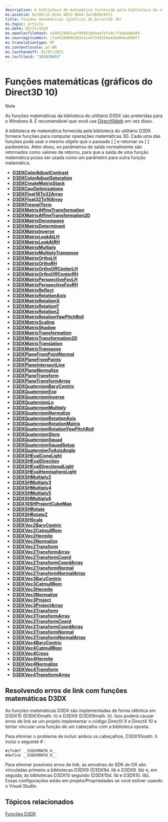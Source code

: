 ```yaml
---
description: A biblioteca de matemática fornecida pela biblioteca do utilitário D3DX fornece funções para computar operações matemáticas 3D.
ms.assetid: 6e180c12-8cbe-4013-8bb4-3ac5bb9c65f1
title: Funções matemáticas (gráficos do Direct3D 10)
ms.topic: article
ms.date: 05/31/2018
ms.openlocfilehash: a5401299b1aafd5663d8aaefefa4c7fa0da88a89
ms.sourcegitcommit: c7add10d695482e1ceb72d62b8a4ebd84ea050f7
ms.translationtype: MT
ms.contentlocale: pt-BR
ms.lasthandoff: 01/07/2021
ms.locfileid: "103826603"
---
```

# <a name="math-functions-direct3d-10-graphics"></a>Funções matemáticas (gráficos do Direct3D 10)

> [!Note]  
> As funções matemáticas da biblioteca do utilitário D3DX são preteridas para o Windows 8. É recomendável que você use [DirectXMath](../dxmath/directxmath-portal.md) em vez disso.

 

A biblioteca de matemática fornecida pela biblioteca do utilitário D3DX fornece funções para computar operações matemáticas 3D. Cada uma das funções pode usar o mesmo objeto que o passado \[ \] e retornar os \[ \] parâmetros. Além disso, os parâmetros de saída normalmente são retornados como valores de retorno, para que a saída de uma função matemática possa ser usada como um parâmetro para outra função matemática.

-   [**D3DXColorAdjustContrast**](d3d10-d3dxcoloradjustcontrast.md)
-   [**D3DXColorAdjustSaturation**](d3d10-d3dxcoloradjustsaturation.md)
-   [**D3DXCreateMatrixStack**](d3d10-d3dxcreatematrixstack.md)
-   [**D3DXCpuOptimizations**](d3d10-d3dxcpuoptimizations.md)
-   [**D3DXFloat16To32Array**](d3d10-d3dxfloat16to32array.md)
-   [**D3DXFloat32To16Array**](d3d10-d3dxfloat32to16array.md)
-   [**D3DXFresnelTerm**](d3d10-d3dxfresnelterm.md)
-   [**D3DXMatrixAffineTransformation**](d3d10-d3dxmatrixaffinetransformation.md)
-   [**D3DXMatrixAffineTransformation2D**](d3d10-d3dxmatrixaffinetransformation2d.md)
-   [**D3DXMatrixDecompose**](d3d10-d3dxmatrixdecompose.md)
-   [**D3DXMatrixDeterminant**](d3d10-d3dxmatrixdeterminant.md)
-   [**D3DXMatrixInverse**](d3d10-d3dxmatrixinverse.md)
-   [**D3DXMatrixLookAtLH**](d3d10-d3dxmatrixlookatlh.md)
-   [**D3DXMatrixLookAtRH**](d3d10-d3dxmatrixlookatrh.md)
-   [**D3DXMatrixMultiply**](d3d10-d3dxmatrixmultiply.md)
-   [**D3DXMatrixMultiplyTranspose**](d3d10-d3dxmatrixmultiplytranspose.md)
-   [**D3DXMatrixOrthoLH**](d3d10-d3dxmatrixortholh.md)
-   [**D3DXMatrixOrthoRH**](d3d10-d3dxmatrixorthorh.md)
-   [**D3DXMatrixOrthoOffCenterLH**](d3d10-d3dxmatrixorthooffcenterlh.md)
-   [**D3DXMatrixOrthoOffCenterRH**](d3d10-d3dxmatrixorthooffcenterrh.md)
-   [**D3DXMatrixPerspectiveFovLH**](d3d10-d3dxmatrixperspectivefovlh.md)
-   [**D3DXMatrixPerspectiveFovRH**](d3d10-d3dxmatrixperspectivefovrh.md)
-   [**D3DXMatrixReflect**](d3d10-d3dxmatrixreflect.md)
-   [**D3DXMatrixRotationAxis**](d3d10-d3dxmatrixrotationaxis.md)
-   [**D3DXMatrixRotationX**](d3d10-d3dxmatrixrotationx.md)
-   [**D3DXMatrixRotationY**](d3d10-d3dxmatrixrotationy.md)
-   [**D3DXMatrixRotationZ**](d3d10-d3dxmatrixrotationz.md)
-   [**D3DXMatrixRotationYawPitchRoll**](d3d10-d3dxmatrixrotationyawpitchroll.md)
-   [**D3DXMatrixScaling**](d3d10-d3dxmatrixscaling.md)
-   [**D3DXMatrixShadow**](d3d10-d3dxmatrixshadow.md)
-   [**D3DXMatrixTransformation**](d3d10-d3dxmatrixtransformation.md)
-   [**D3DXMatrixTransformation2D**](d3d10-d3dxmatrixtransformation2d.md)
-   [**D3DXMatrixTranslation**](d3d10-d3dxmatrixtranslation.md)
-   [**D3DXMatrixTranspose**](d3d10-d3dxmatrixtranspose.md)
-   [**D3DXPlaneFromPointNormal**](d3d10-d3dxplanefrompointnormal.md)
-   [**D3DXPlaneFromPoints**](d3d10-d3dxplanefrompoints.md)
-   [**D3DXPlaneIntersectLine**](d3d10-d3dxplaneintersectline.md)
-   [**D3DXPlaneNormalize**](d3d10-d3dxplanenormalize.md)
-   [**D3DXPlaneTransform**](d3d10-d3dxplanetransform.md)
-   [**D3DXPlaneTransformArray**](d3d10-d3dxplanetransformarray.md)
-   [**D3DXQuaternionBaryCentric**](d3d10-d3dxquaternionbarycentric.md)
-   [**D3DXQuaternionExp**](d3d10-d3dxquaternionexp.md)
-   [**D3DXQuaternionInverse**](d3d10-d3dxquaternioninverse.md)
-   [**D3DXQuaternionLn**](d3d10-d3dxquaternionln.md)
-   [**D3DXQuaternionMultiply**](d3d10-d3dxquaternionmultiply.md)
-   [**D3DXQuaternionNormalize**](d3d10-d3dxquaternionnormalize.md)
-   [**D3DXQuaternionRotationAxis**](d3d10-d3dxquaternionrotationaxis.md)
-   [**D3DXQuaternionRotationMatrix**](d3d10-d3dxquaternionrotationmatrix.md)
-   [**D3DXQuaternionRotationYawPitchRoll**](d3d10-d3dxquaternionrotationyawpitchroll.md)
-   [**D3DXQuaternionSlerp**](d3d10-d3dxquaternionslerp.md)
-   [**D3DXQuaternionSquad**](d3d10-d3dxquaternionsquad.md)
-   [**D3DXQuaternionSquadSetup**](d3d10-d3dxquaternionsquadsetup.md)
-   [**D3DXQuaternionToAxisAngle**](d3d10-d3dxquaterniontoaxisangle.md)
-   [**D3DXSHEvalConeLight**](d3d10-d3dxshevalconelight.md)
-   [**D3DXSHEvalDirection**](d3d10-d3dxshevaldirection.md)
-   [**D3DXSHEvalDirectionalLight**](d3d10-d3dxshevaldirectionallight.md)
-   [**D3DXSHEvalHemisphereLight**](d3d10-d3dxshevalhemispherelight.md)
-   [**D3DXSHMultiply2**](d3d10-d3dxshmultiply2.md)
-   [**D3DXSHMultiply3**](d3d10-d3dxshmultiply3.md)
-   [**D3DXSHMultiply4**](d3d10-d3dxshmultiply4.md)
-   [**D3DXSHMultiply5**](d3d10-d3dxshmultiply5.md)
-   [**D3DXSHMultiply6**](d3d10-d3dxshmultiply6.md)
-   [**D3DX10SHProjectCubeMap**](d3dx10shprojectcubemap.md)
-   [**D3DXSHRotate**](d3d10-d3dxshrotate.md)
-   [**D3DXSHRotateZ**](d3d10-d3dxshrotatez.md)
-   [**D3DXSHScale**](d3d10-d3dxshscale.md)
-   [**D3DXVec2BaryCentric**](d3d10-d3dxvec2barycentric.md)
-   [**D3DXVec2CatmullRom**](d3d10-d3dxvec2catmullrom.md)
-   [**D3DXVec2Hermite**](d3d10-d3dxvec2hermite.md)
-   [**D3DXVec2Normalize**](d3d10-d3dxvec2normalize.md)
-   [**D3DXVec2Transform**](d3d10-d3dxvec2transform.md)
-   [**D3DXVec2TransformArray**](d3d10-d3dxvec2transformarray.md)
-   [**D3DXVec2TransformCoord**](d3d10-d3dxvec2transformcoord.md)
-   [**D3DXVec2TransformCoordArray**](d3d10-d3dxvec2transformcoordarray.md)
-   [**D3DXVec2TransformNormal**](d3d10-d3dxvec2transformnormal.md)
-   [**D3DXVec2TransformNormalArray**](d3d10-d3dxvec2transformnormalarray.md)
-   [**D3DXVec3BaryCentric**](d3d10-d3dxvec3barycentric.md)
-   [**D3DXVec3CatmullRom**](d3d10-d3dxvec3catmullrom.md)
-   [**D3DXVec3Hermite**](d3d10-d3dxvec3hermite.md)
-   [**D3DXVec3Normalize**](d3d10-d3dxvec3normalize.md)
-   [**D3DXVec3Project**](d3d10-d3dxvec3project.md)
-   [**D3DXVec3ProjectArray**](d3d10-d3dxvec3projectarray.md)
-   [**D3DXVec3Transform**](d3d10-d3dxvec3transform.md)
-   [**D3DXVec3TransformArray**](d3d10-d3dxvec3transformarray.md)
-   [**D3DXVec3TransformCoord**](d3d10-d3dxvec3transformcoord.md)
-   [**D3DXVec3TransformCoordArray**](d3d10-d3dxvec3transformcoordarray.md)
-   [**D3DXVec3TransformNormal**](d3d10-d3dxvec3transformnormal.md)
-   [**D3DXVec3TransformNormalArray**](d3d10-d3dxvec3transformnormalarray.md)
-   [**D3DXVec4BaryCentric**](d3d10-d3dxvec4barycentric.md)
-   [**D3DXVec4CatmullRom**](d3d10-d3dxvec4catmullrom.md)
-   [**D3DXVec4Cross**](d3d10-d3dxvec4cross.md)
-   [**D3DXVec4Hermite**](d3d10-d3dxvec4hermite.md)
-   [**D3DXVec4Normalize**](d3d10-d3dxvec4normalize.md)
-   [**D3DXVec4Transform**](d3d10-d3dxvec4transform.md)
-   [**D3DXVec4TransformArray**](d3d10-d3dxvec4transformarray.md)

## <a name="resolving-link-errors-with-d3dx-math-functions"></a>Resolvendo erros de link com funções matemáticas D3DX

As funções matemáticas D3DX são implementadas de forma idêntica em D3DX10 (D3DX10math. h) e D3DX9 (D3DX9math. h). Isso poderá causar erros de link se um projeto implementar o código DirectX 9 e DirectX 10 e tentar vincular uma função de um cabeçalho com a biblioteca oposta.

Para eliminar o problema de incluir ambos os cabeçalhos, D3DX10math. h inclui o seguinte \# :


```
#ifndef __D3DX9MATH_H__
#define __D3DX9MATH_H__
```



Para eliminar possíveis erros de link, as amostras do SDK do DX são vinculadas primeiro a bibliotecas D3DX9 (D3DX9d. lib e D3DX9. lib) e, em seguida, às bibliotecas D3DX10 segundo (D3DX10d. lib e D3DX10. lib). Essas configurações estão em projeto/Propriedades se você estiver usando o Visual Studio.

## <a name="related-topics"></a>Tópicos relacionados

<dl> <dt>

[Funções D3DX](d3d10-graphics-reference-d3dx10-functions.md)
</dt> </dl>

 

 
